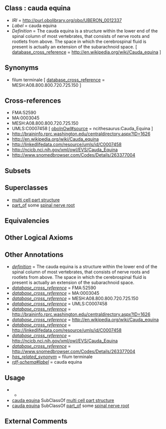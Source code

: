 
## Class : cauda equina

 * *IRI* = http://purl.obolibrary.org/obo/UBERON_0012337
 * *Label* = cauda equina
 * *Definition* = The cauda equina is a structure within the lower end of the spinal column of most vertebrates, that consists of nerve roots and rootlets from above. The space in which the cerebrospinal fluid is present is actually an extension of the subarachnoid space. [ [database_cross_reference](../../ef/oboInOwl#hasDbXref.md) = http://en.wikipedia.org/wiki/Cauda_equina ]

## Synonyms

 * filum terminale [ [database_cross_reference](../../ef/oboInOwl#hasDbXref.md) = MESH:A08.800.800.720.725.150 ]

## Cross-references

 * FMA:52590
 * MA:0003045
 * MESH:A08.800.800.720.725.150
 * UMLS:C0007458 [ [oboInOwl#source](../../ce/oboInOwl#source.md) = ncithesaurus:Cauda_Equina ]
 * http://braininfo.rprc.washington.edu/centraldirectory.aspx?ID=1626
 * http://en.wikipedia.org/wiki/Cauda_equina
 * http://linkedlifedata.com/resource/umls/id/C0007458
 * http://ncicb.nci.nih.gov/xml/owl/EVS/Cauda_Equina
 * http://www.snomedbrowser.com/Codes/Details/263377004

## Subsets


## Superclasses

 * [multi cell part structure](../../UBERON/62/UBERON_0005162.md)
 * [part_of](../../BFO/50/BFO_0000050.md) some [spinal nerve root](../../UBERON/23/UBERON_0009623.md)

## Equivalencies


## Other Logical Axioms


## Other Annotations

 * *[definition](../../IAO/15/IAO_0000115.md)* = The cauda equina is a structure within the lower end of the spinal column of most vertebrates, that consists of nerve roots and rootlets from above. The space in which the cerebrospinal fluid is present is actually an extension of the subarachnoid space.
 * *[database_cross_reference](../../ef/oboInOwl#hasDbXref.md)* = FMA:52590
 * *[database_cross_reference](../../ef/oboInOwl#hasDbXref.md)* = MA:0003045
 * *[database_cross_reference](../../ef/oboInOwl#hasDbXref.md)* = MESH:A08.800.800.720.725.150
 * *[database_cross_reference](../../ef/oboInOwl#hasDbXref.md)* = UMLS:C0007458
 * *[database_cross_reference](../../ef/oboInOwl#hasDbXref.md)* = http://braininfo.rprc.washington.edu/centraldirectory.aspx?ID=1626
 * *[database_cross_reference](../../ef/oboInOwl#hasDbXref.md)* = http://en.wikipedia.org/wiki/Cauda_equina
 * *[database_cross_reference](../../ef/oboInOwl#hasDbXref.md)* = http://linkedlifedata.com/resource/umls/id/C0007458
 * *[database_cross_reference](../../ef/oboInOwl#hasDbXref.md)* = http://ncicb.nci.nih.gov/xml/owl/EVS/Cauda_Equina
 * *[database_cross_reference](../../ef/oboInOwl#hasDbXref.md)* = http://www.snomedbrowser.com/Codes/Details/263377004
 * *[has_related_synonym](../../ym/oboInOwl#hasRelatedSynonym.md)* = filum terminale
 * *[rdf-schema#label](../../el/rdf-schema#label.md)* = cauda equina

## Usage

 * -
 * [cauda equina](../../UBERON/37/UBERON_0012337.md) SubClassOf [multi cell part structure](../../UBERON/62/UBERON_0005162.md)
 * [cauda equina](../../UBERON/37/UBERON_0012337.md) SubClassOf [part_of](../../BFO/50/BFO_0000050.md) some [spinal nerve root](../../UBERON/23/UBERON_0009623.md)

## External Comments

